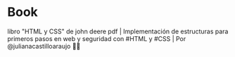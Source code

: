 # Book
libro "HTML y CSS" de john deere pdf | Implementación de estructuras para primeros pasos en web y seguridad con #HTML y #CSS | Por @julianacastilloaraujo 👩‍💻
